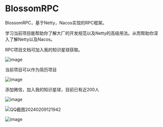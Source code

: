 # BlossomRPC
BlossomRPC，基于Netty，Nacos实现的RPC框架。

学习当前项目能帮助你了解大厂的开发规范以及Netty的高级用法。从而帮助你深入了解Netty以及Nacos。

RPC项目文档可加入我的知识星球获取。

![image](https://github.com/ZhangBlossom/BlossomRPC/assets/110703773/928fe163-d430-4806-943c-74e559c3a5cc)

当前项目可以作为简历项目

![image](https://github.com/ZhangBlossom/BlossomGateway/assets/110703773/fa887a8e-4cb6-450a-9626-34bc3597fd39)

添加微信，加入我的知识星球，目前已有近200人


![image](https://github.com/ZhangBlossom/BlossomRPC/assets/110703773/086666f4-f641-4e43-bcbf-0021d6442a44)


![QQ截图20240209121942](https://github.com/ZhangBlossom/BlossomRPC/assets/110703773/4d17ad93-3163-475b-95a1-ec36b0b15acc)



![image](https://github.com/ZhangBlossom/BlossomGateway/assets/110703773/f668c96d-3222-47e0-883c-2f88cf51d9af)




